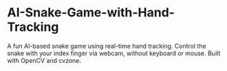# AI-Snake-Game-with-Hand-Tracking
A fun AI-based snake game using real-time hand tracking. Control the snake with your index finger via webcam, without keyboard or mouse. Built with OpenCV and cvzone.

